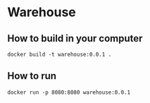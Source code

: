 # Warehouse

## How to build in your computer
```
docker build -t warehouse:0.0.1 .
```

## How to run
```
docker run -p 8080:8080 warehouse:0.0.1
```
